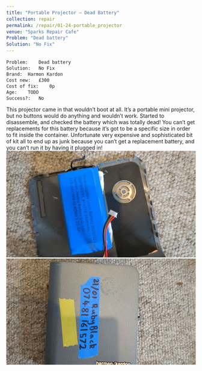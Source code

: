 ```yaml
---
title: "Portable Projector – Dead Battery"
collection: repair
permalink: /repair/01-24-portable_projector
venue: "Sparks Repair Cafe"
Problem: "Dead battery"
Solution: "No Fix"
---
```

```
Problem:    Dead battery 
Solution:   No Fix 
Brand:  Harmon Kardon 
Cost new:   £300 
Cost of fix:    0p 
Age:    TODO 
Success?:   No 
```
This projector came in that wouldn’t boot at all. It’s a portable mini projector,  but no buttons would do anything and wouldn’t work. Started to disassemble,  and checked the battery which was totally dead! You can’t get replacements for this battery because it’s got to be a specific size in order to fit inside the container. Unfortunate very expensive and sophisticated bit of kit all to end up as junk because you can’t get a replacement battery, and you can’t run it by having it plugged in!
![](/images/repair_cafe/projector/projector_2.jpg)
![](/images/repair_cafe/projector/projector_1.jpg)
